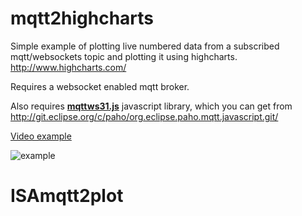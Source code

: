 mqtt2highcharts
===============

Simple example of plotting live numbered data from a subscribed mqtt/websockets topic and plotting it using highcharts. http://www.highcharts.com/


Requires a websocket enabled mqtt broker.


Also requires [**mqttws31.js**](http://git.eclipse.org/c/paho/org.eclipse.paho.mqtt.javascript.git/tree/src/mqttws31.js) javascript library, which you can get from http://git.eclipse.org/c/paho/org.eclipse.paho.mqtt.javascript.git/


[Video example](http://youtu.be/e-cpH3K70Xw)

![example](https://raw.githubusercontent.com/matbor/mqtt2highcharts/master/chart.png)
# ISAmqtt2plot
